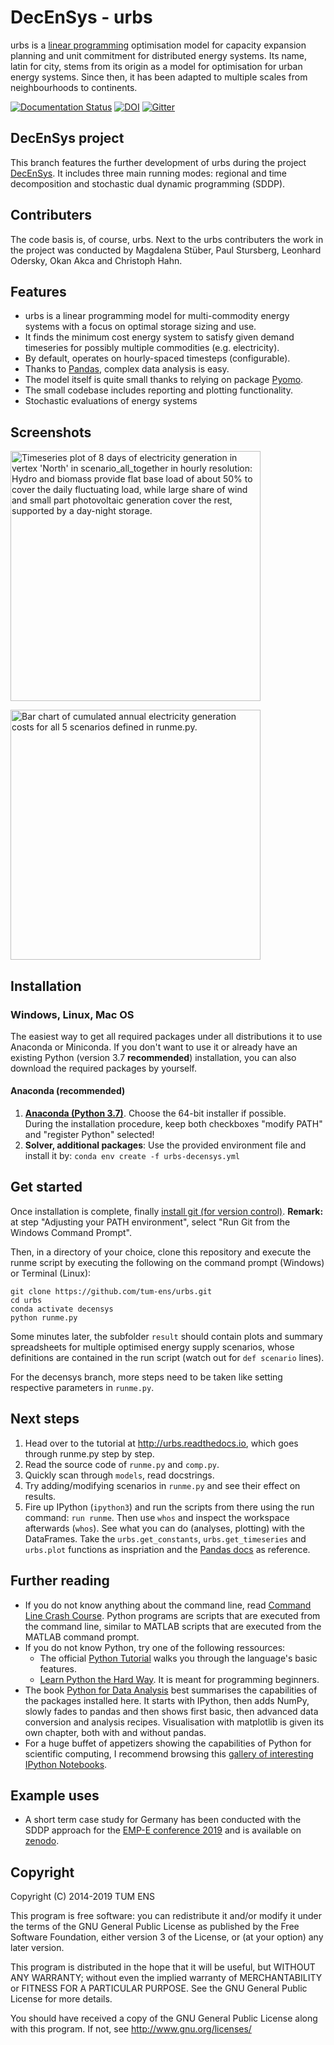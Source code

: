 # DecEnSys - urbs

urbs is a [linear programming](https://en.wikipedia.org/wiki/Linear_programming) optimisation model for capacity expansion planning and unit commitment for distributed energy systems. Its name, latin for city, stems from its origin as a model for optimisation for urban energy systems. Since then, it has been adapted to multiple scales from neighbourhoods to continents.

[![Documentation Status](https://readthedocs.org/projects/urbs/badge/?version=latest)](http://urbs.readthedocs.io/en/latest/?badge=latest)
[![DOI](https://zenodo.org/badge/DOI/10.5281/zenodo.242029.svg)](https://doi.org/10.5281/zenodo.242029)
[![Gitter](https://badges.gitter.im/Join%20Chat.svg)](https://gitter.im/tum-ens/urbs?utm_source=badge&utm_medium=badge&utm_campaign=pr-badge)

## DecEnSys project

This branch features the further development of urbs during the project [DecEnSys](https://www.ens.ei.tum.de/en/research/projects/current-projects/decensys/). It includes three main running modes: regional and time decomposition and stochastic dual dynamic programming (SDDP).

## Contributers

The code basis is, of course, urbs. Next to the urbs contributers the work in the project was conducted by Magdalena Stüber, Paul Stursberg, Leonhard Odersky, Okan Akca and Christoph Hahn.

## Features

  * urbs is a linear programming model for multi-commodity energy systems with a focus on optimal storage sizing and use.
  * It finds the minimum cost energy system to satisfy given demand timeseries for possibly multiple commodities (e.g. electricity).
  * By default, operates on hourly-spaced timesteps (configurable).
  * Thanks to [Pandas](https://pandas.pydata.org), complex data analysis is easy.
  * The model itself is quite small thanks to relying on package [Pyomo](http://www.pyomo.org/).
  * The small codebase includes reporting and plotting functionality.
  * Stochastic evaluations of energy systems

## Screenshots

<a href="doc/img/plot.png"><img src="doc/img/plot.png" alt="Timeseries plot of 8 days of electricity generation in vertex 'North' in scenario_all_together in hourly resolution: Hydro and biomass provide flat base load of about 50% to cover the daily fluctuating load, while large share of wind and small part photovoltaic generation cover the rest, supported by a day-night storage." style="width:400px"></a>

<a href="doc/img/comparison.png"><img src="doc/img/comparison.png" alt="Bar chart of cumulated annual electricity generation costs for all 5 scenarios defined in runme.py." style="width:400px"></a>

## Installation

### Windows, Linux, Mac OS

The easiest way to get all required packages under all distributions it to use Anaconda or Miniconda. If you don't want to use it or already have an existing Python (version 3.7 **recommended**) installation, you can also download the required packages by yourself.

#### Anaconda (recommended)

  1. **[Anaconda (Python 3.7)](http://continuum.io/downloads)**. Choose the 64-bit installer if possible.  
     During the installation procedure, keep both checkboxes "modify PATH" and "register Python" selected!
  2. **Solver, additional packages**: Use the provided environment file and install it by: `conda env create -f urbs-decensys.yml`

 
## Get started

Once installation is complete, finally [install git (for version control)](http://git-scm.com/). **Remark:** at step "Adjusting your PATH environment", select "Run Git from the Windows Command Prompt".

Then, in a directory of your choice, clone this repository and execute the runme script by executing the following on the command prompt (Windows) or Terminal (Linux): 

    git clone https://github.com/tum-ens/urbs.git
    cd urbs
    conda activate decensys
    python runme.py

Some minutes later, the subfolder `result` should contain plots and summary spreadsheets for multiple optimised energy supply scenarios, whose definitions are contained in the run script (watch out for `def scenario` lines).

For the decensys branch, more steps need to be taken like setting respective parameters in `runme.py`.

## Next steps

  1. Head over to the tutorial at http://urbs.readthedocs.io, which goes through runme.py step by step. 
  2. Read the source code of `runme.py` and `comp.py`. 
  3. Quickly scan through `models`, read docstrings.
  4. Try adding/modifying scenarios in `runme.py` and see their effect on results.
  5. Fire up IPython (`ipython3`) and run the scripts from there using the run command: `run runme`. Then use `whos` and inspect the workspace afterwards (`whos`). See what you can do (analyses, plotting) with the DataFrames. Take the `urbs.get_constants`, `urbs.get_timeseries` and `urbs.plot` functions as inspriation and the [Pandas docs](http://pandas.pydata.org/pandas-docs/stable/) as reference.
  
## Further reading

  - If you do not know anything about the command line, read [Command Line Crash Course](https://learnpythonthehardway.org/book/appendixa.html). Python programs are scripts that are executed from the command line, similar to MATLAB scripts that are executed from the MATLAB command prompt.
  - If you do not know Python, try one of the following ressources:
    * The official [Python Tutorial](https://docs.python.org/3/tutorial/index.html) walks you through the language's basic features.
    * [Learn Python the Hard Way](https://learnpythonthehardway.org/book/preface.html). It is meant for programming beginners.
  - The book [Python for Data Analysis](http://shop.oreilly.com/product/0636920023784.do) best summarises the capabilities of the packages installed here. It starts with IPython, then adds NumPy, slowly fades to pandas and then shows first basic, then advanced data conversion and analysis recipes. Visualisation with matplotlib is given its own chapter, both with and without pandas.
  - For a huge buffet of appetizers showing the capabilities of Python for scientific computing, I recommend browsing this [gallery of interesting IPython Notebooks](https://github.com/ipython/ipython/wiki/A-gallery-of-interesting-IPython-Notebooks).
  
## Example uses

  - A short term case study for Germany has been conducted with the SDDP approach for the [EMP-E conference 2019](http://www.energymodellingplatform.eu/home-emp-e-2019.html) and is available on [zenodo](https://doi.org/10.5281/zenodo.3463157).


## Copyright

Copyright (C) 2014-2019  TUM ENS

This program is free software: you can redistribute it and/or modify
it under the terms of the GNU General Public License as published by
the Free Software Foundation, either version 3 of the License, or
(at your option) any later version.

This program is distributed in the hope that it will be useful,
but WITHOUT ANY WARRANTY; without even the implied warranty of
MERCHANTABILITY or FITNESS FOR A PARTICULAR PURPOSE.  See the
GNU General Public License for more details.

You should have received a copy of the GNU General Public License
along with this program.  If not, see <http://www.gnu.org/licenses/>
